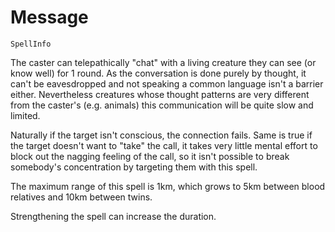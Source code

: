 # Message

`SpellInfo`

The caster can telepathically "chat" with a living creature they can see (or know well) for 1 round. As the conversation is done purely by thought, it can't be eavesdropped and not speaking a common language isn't a barrier either. Nevertheless creatures whose thought patterns are very different from the caster's (e.g. animals) this communication will be quite slow and limited.

Naturally if the target isn't conscious, the connection fails. Same is true if the target doesn't want to "take" the call, it takes very little mental effort to block out the nagging feeling of the call, so it isn't possible to break somebody's concentration by targeting them with this spell.

The maximum range of this spell is 1km, which grows to 5km between blood relatives and 10km between twins.

Strengthening the spell can increase the duration.